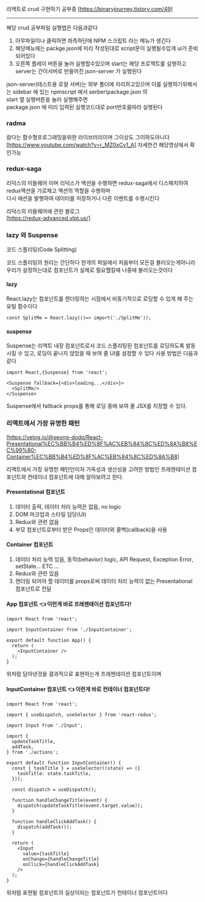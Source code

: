 리액트로 crud 구현하기 공부중
[https://binaryjourney.tistory.com/49]

---
해당 crud 공부파일 실행법은 다음과같다<br>
1. 아무파일이나 클릭하면 좌측하단에 NPM 스크립트 라는 메뉴가 생긴다
2. 해당메뉴에는 packge.json에 미리 작성된대로 script문이 실행될수있게 ui가 준비되어있다
3. 오른쪽 플레이 버튼을 눌러 실행할수있으며 start는 해당 프로젝트를 실행하고 server는 간이서버로 만들어진 json-server 가 실행된다 



json-server(테스트용 로컬 서버)는 외부 폴더에 자리하고있으며
이를 실행하기위해서는 
sidebar 에 있는 npmscript 에서 serber\package.json 의<br>
start 옆 실행버튼을 눌러 실행해주면 <br>
package.json 에 미리 입력된 실행코드대로 port번호를따라 실행된다


### radma 
람다는 함수형프로그래밍을위한 라이브러리이며 그이상도 그이하도아니다<br>
[https://www.youtube.com/watch?v=r_MZ0xCv1_A] 자세한건 해당영상에서 확인가능

### redux-saga
리덕스의 미들웨어 이며
리덕스가 액션을 수행하면 redux-saga에서 디스패치하여 redux액션을 가로채고 액션의 역할을 수행하며<br>
다시 애션을 발행하여 데이터를 저장하거나 다른 이벤트를 수행시킨다

리덕스의 미들웨어에 관한 블로그<br>
[https://redux-advanced.vlpt.us/]

### lazy 와 Suspense
코드 스플리팅(Code Splitting)

코드 스플리팅의 원리는 간단하다 한개의 파일에서 처음부터 모든걸 불러오는게아니라
우리가 설정하는대로 컴포넌트가 실제로 필요핼질때 나중에 불러오는것이다

#### lazy
React.lazy는 컴포넌트를 렌더링하는 시점에서 비동기적으로 로딩할 수 있게 해 주는 유틸 함수이다

```
const SplitMe = React.lazy(()=> import('./SplitMe'));
```

#### suspense
Suspense는 리액트 내장 컴포넌트로서 코드 스플리팅된 컴포넌트를 로딩하도록 발동시킬 수 있고, 로딩이 끝나지 않았을 때 보여 줄 UI를 설정할 수 있다 사용 방법은 다음과 같다

```
import React,{Suspense} from 'react';

<Suspense fallback={<div>loading...</div>}>
  <SplitMe/>
</Suspense>
```

Suspense에서 fallback props를 통해 로딩 중에 보여 줄 JSX를 지정할 수 있다.


### 리액트에서 가장 유명한 패턴
[https://velog.io/@seong-dodo/React-Presentational%EC%BB%B4%ED%8F%AC%EB%84%8C%ED%8A%B8%EC%99%80-Container%EC%BB%B4%ED%8F%AC%EB%84%8C%ED%8A%B8]<br>

리액트에서 가장 유명한 패턴인이자 가독성과 생산성을 고려한 방법인 프레젠테이션 컴포넌트와 컨테이너 컴포넌트에 대해 알아보려고 한다.

#### Presentational 컴포넌트
1. 데이터 출력, 데이터 처리 능력은 없음, no logic
2. DOM 마크업과 스타일 담당(UI)
3. Redux와 관련 없음
4. 부모 컴포넌트로부터 받은 Props인 데이터와 콜백(callback)을 사용

#### Container 컴포넌트
1. 데이터 처리 능력 있음, 동작(behavior) logic, API Request, Exception Error, setState... ETC ...
2. Redux와 관련 있음
3. 렌더링 되어야 할 데이터를 props로써 데이터 처리 능력이 없는 Presentational 컴포넌트로 전달


#### App 컴포넌트 👈 이런게 바로 프레젠테이션 컴포넌트다!
```
import React from 'react';

import InputContainer from './InputContainer';

export default function App() {
  return (
    <InputContainer />
  );
}
```

위처럼 담아낸것을 결과적으로 표현하는게 프레젠테이션 컴포넌트이며

#### InputContainer 컴포넌트 👈 이런게 바로 컨테이너 컴포넌트다!
```
import React from 'react';

import { useDispatch, useSelector } from 'react-redux';

import Input from './Input';

import {
  updateTaskTitle,
  addTask,
} from './actions';

export default function InputContainer() {
  const { taskTitle } = useSelector((state) => ({
    taskTitle: state.taskTitle,
  }));

  const dispatch = useDispatch();

  function handleChangeTitle(event) {
    dispatch(updateTaskTitle(event.target.value));
  }

  function handleClickAddTask() {
    dispatch(addTask());
  }

  return (
    <Input
      value={taskTitle}
      onChange={handleChangeTitle}
      onClick={handleClickAddTask}
    />
  );
}
```

위처럼 표현될 컴포넌트의 실상이되는 컴포넌트가 컨테이너 컴포넌트이다